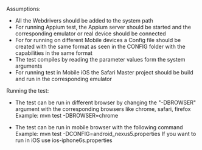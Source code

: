 
Assumptions:

* All the Webdrivers should be added to the system path
* For running Appium test, the Appium server should be started and the corresponding emulator or real device should be connected
* For for running on different Mobile devices a Config file should be created with the same format as seen in the CONFIG folder with the capabilities in the same format
* The test compiles by reading the parameter values form the system arguments
* For running test in Mobile iOS the Safari Master project should be build and run in the corresponding emulator


Running the test:

* The test can be run in different browser by changing the "-DBROWSER" argument with the corresponding browsers like chrome, safari, firefox
Example: mvn test -DBROWSER=chrome

* The test can be run in mobile browser with the following command
Example:  mvn test -DCONFIG=android_nexus5.properties
If you want to run in iOS use ios-iphone6s.properties
